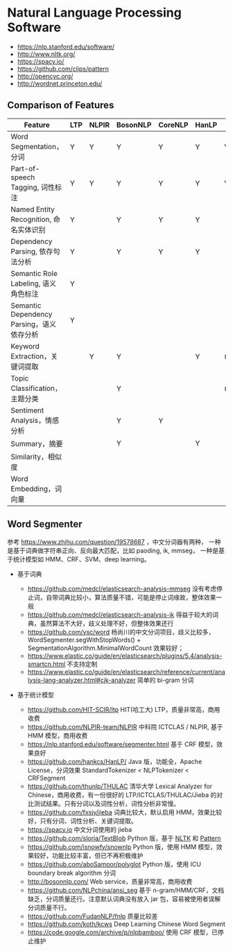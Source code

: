 # Natural Language Processing Software

* https://nlp.stanford.edu/software/
* http://www.nltk.org/
* https://spacy.io/
* https://github.com/clips/pattern
* http://opencyc.org/
* http://wordnet.princeton.edu/

## Comparison of Features

| Feature                                   | LTP | NLPIR | BosonNLP | CoreNLP | HanLP | THULAC   | Jieba | SnowNLP | spaCy | NLTK | TextBlob | Polyglot | Pattern |
|-------------------------------------------|-----|-------|----------|---------|-------|----------|-------|---------|-------|------|----------|----------|---------|
| Word Segmentation，分词                   | Y   | Y     | Y        | Y       | Y     | Y        | Y     | Y       | Y     | Y    | Y        | Y        | Y       |
| Part-of-speech Tagging, 词性标注          | Y   | Y     | Y        | Y       | Y     | Y        | Y     | Y       | Y     | Y    | Y        | Y        | Y       |
| Named Entity Recognition, 命名实体识别    | Y   |       | Y        | Y       | Y     |          |       |         | Y     | Y    | Y        | Y        |         |
| Dependency Parsing, 依存句法分析          | Y   |       | Y        | Y       | Y     |          |       |         | Y     | Y    | Y        |          | Y       |
| Semantic Role Labeling, 语义角色标注      | Y   |       |          |         |       |          |       |         |       |      |          |          | Y       |
| Semantic Dependency Parsing，语义依存分析 | Y   |       |          |         |       |          |       |         |       |      |          |          |         |
| Keyword Extraction，关键词提取            |     | Y     | Y        |         | Y     | (THUTAG) | Y     | Y       |       |      |          |          |         |
| Topic Classification，主题分类            |     |       | Y        |         |       | (THUCTC) |       |         |       | Y    |          |          |         |
| Sentiment Analysis，情感分析              |     |       | Y        | Y       |       |          |       | Y       |       | Y    | Y        | Y        | Y       |
| Summary，摘要                             |     |       | Y        |         | Y     |          |       | Y       |       |      |          |          |         |
| Similarity，相似度                        |     |       |          |         |       |          |       | Y       |       |      |          |          |         |
| Word Embedding，词向量                    |     |       |          |         |       |          |       |         |       |      |          | Y        | Y       |


## Word Segmenter

参考 https://www.zhihu.com/question/19578687 ，中文分词器有两种，
一种是基于词典做字符串正向、反向最大匹配，比如 paoding, ik, mmseg，
一种是基于统计模型如 HMM、CRF、SVM、deep learning。

* 基于词典
    * https://github.com/medcl/elasticsearch-analysis-mmseg 没有考虑停止词，自带词典比较小，算法质量不错，可能是停止词缘故，整体效果一般
    * https://github.com/medcl/elasticsearch-analysis-ik  得益于较大的词典，虽然算法不大好，歧义处理不好，但整体效果还行
    * https://github.com/ysc/word 杨尚川的中文分词项目，歧义比较多，WordSegmenter.segWithStopWords() + SegmentationAlgorithm.MinimalWordCount 效果较好；
    * https://www.elastic.co/guide/en/elasticsearch/plugins/5.4/analysis-smartcn.html 不支持定制
    * https://www.elastic.co/guide/en/elasticsearch/reference/current/analysis-lang-analyzer.html#cjk-analyzer  简单的 bi-gram 分词

* 基于统计模型
    * https://github.com/HIT-SCIR/ltp HIT(哈工大) LTP，质量非常高，商用收费
    * https://github.com/NLPIR-team/NLPIR  中科院 ICTCLAS / NLPIR, 基于 HMM 模型，商用收费
    * https://nlp.stanford.edu/software/segmenter.html 基于 CRF 模型，效果良好
    * https://github.com/hankcs/HanLP/ Java 版，功能全，Apache License，分词效果 StandardTokenizer < NLPTokenizer <  CRFSegment
    * https://github.com/thunlp/THULAC 清华大学 Lexical Analyzer for Chinese，商用收费，有一份很好的 LTP/ICTCLAS/THULAC/Jieba 的对比测试结果。只有分词以及词性分析，词性分析非常慢。
    * https://github.com/fxsjy/jieba 词典比较大，默认启用 HMM，效果比较好，只有分词、词性分析、关键词提取。
    * https://spacy.io 中文分词使用的 jieba
    * https://github.com/sloria/TextBlob Python 版，基于 [NLTK](http://www.nltk.org/) 和 [Pattern](https://github.com/clips/pattern)
    * https://github.com/isnowfy/snownlp Python 版，使用 HMM 模型，效果较好，功能比较丰富，但已不再积极维护
    * https://github.com/aboSamoor/polyglot Python 版，使用 ICU boundary break algorithm 分词
    * http://bosonnlp.com/ Web service，质量非常高，商用收费
    * https://github.com/NLPchina/ansj_seg 基于 n-gram/HMM/CRF，文档缺乏，分词质量还行。注意默认词典没有放入 jar 包，容易被使用者误解分词质量不行。
    * https://github.com/FudanNLP/fnlp 质量比较差
    * https://github.com/koth/kcws Deep Learning Chinese Word Segment
    * https://code.google.com/archive/p/nlpbamboo/ 使用 CRF 模型，已停止维护

